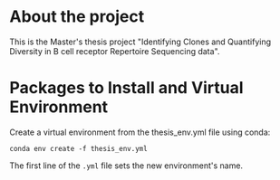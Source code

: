 # About the project  
This is the Master's thesis project "Identifying Clones and Quantifying Diversity in B cell receptor Repertoire Sequencing data".

# Packages to Install and Virtual Environment
Create a virtual environment from the thesis_env.yml file using conda:

`conda env create -f thesis_env.yml`

The first line of the `.yml` file sets the new environment's name. 
